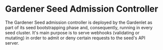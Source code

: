 # Gardener Seed Admission Controller

The Gardener Seed admission controller is deployed by the Gardenlet as part of its seed bootstrapping phase and, consequently, running in every seed cluster.
It's main purpose is to serve webhooks (validating or mutating) in order to admit or deny certain requests to the seed's API server.
